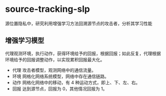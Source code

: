 # source-tracking-slp
源位置隐私中，研究利用增强学习方法回溯源节点的攻击者，分析其学习性能

## 增强学习模型

代理观测环境，执行动作，获得环境给予的回报，根据回报；如此反复，代理根据环境给予的回报调整动作，以实现累积回报最大化。

- 代理
  攻击者模型，观测网络中的通信流量。
- 环境
  网格化网络系统模型，网络中存在通信链路。
- 动作
  网格化网络中的移动，有 4 种运动方式，即上、下、左、右。
- 回报
  达到源节点，回报为 0，其他情况回报为 1。
